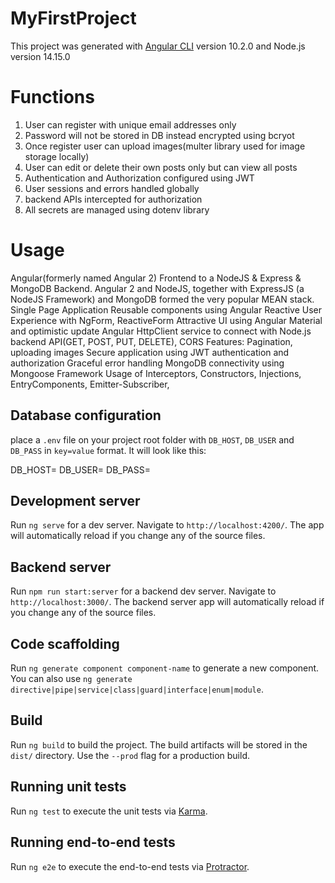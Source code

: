 # MyFirstProject

This project was generated with [Angular CLI](https://github.com/angular/angular-cli) version 10.2.0 and 
Node.js version 14.15.0


# Functions
1. User can register with unique email addresses only
2. Password will not be stored in DB instead encrypted using bcryot
3. Once register user can upload images(multer library used for image storage locally)
4. User can edit or delete their own posts only but can view all posts
5. Authentication and Authorization configured using JWT
6. User sessions and errors handled globally
7. backend APIs intercepted for authorization
8. All secrets are managed using dotenv library

# Usage
Angular(formerly named Angular 2) Frontend to a NodeJS & Express & MongoDB Backend.
Angular 2 and NodeJS, together with ExpressJS (a NodeJS Framework) and MongoDB formed the very popular MEAN stack.
Single Page Application
Reusable components using Angular 
Reactive User Experience with NgForm, ReactiveForm
Attractive UI using Angular Material and optimistic update
Angular HttpClient service to connect with Node.js backend API(GET, POST, PUT, DELETE), CORS
Features: Pagination, uploading images
Secure application using JWT authentication and authorization
Graceful error handling
MongoDB connectivity using Mongoose Framework
Usage of Interceptors, Constructors, Injections, EntryComponents, Emitter-Subscriber, 

## Database configuration
place a `.env` file on your project root folder with `DB_HOST`, `DB_USER` and `DB_PASS` in `key=value` format. It will look like this:

DB_HOST=<db url>
DB_USER=<db username>
DB_PASS=<db password>

## Development server

Run `ng serve` for a dev server. Navigate to `http://localhost:4200/`. The app will automatically reload if you change any of the source files.

## Backend server

Run `npm run start:server` for a backend dev server. Navigate to `http://localhost:3000/`. The backend server app will automatically reload if you change any of the source files.

## Code scaffolding

Run `ng generate component component-name` to generate a new component. You can also use `ng generate directive|pipe|service|class|guard|interface|enum|module`.

## Build

Run `ng build` to build the project. The build artifacts will be stored in the `dist/` directory. Use the `--prod` flag for a production build.

## Running unit tests

Run `ng test` to execute the unit tests via [Karma](https://karma-runner.github.io).

## Running end-to-end tests

Run `ng e2e` to execute the end-to-end tests via [Protractor](http://www.protractortest.org/).

